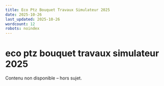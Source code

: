 ```yaml
---
title: Eco Ptz Bouquet Travaux Simulateur 2025
date: 2025-10-26
last_updated: 2025-10-26
wordcount: 12
robots: noindex
---
```


# eco ptz bouquet travaux simulateur 2025

Contenu non disponible – hors sujet.